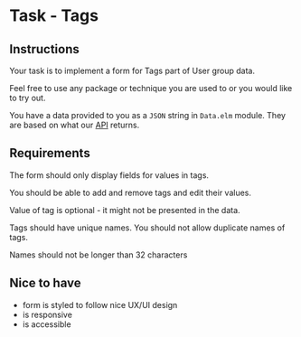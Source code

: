 # Task - Tags 

## Instructions

Your task is to implement a form for Tags part of User group data.

Feel free to use any package or technique you are used to or you would like to try out.

You have a data provided to you as a `JSON` string in `Data.elm` module. They are based on what our [API](https://apidocs.scrive.com/#view-user-group) returns.

## Requirements

The form should only display fields for values in tags. 

You should be able to add and remove tags and edit their values.

Value of tag is optional - it might not be presented in the data.

Tags should have unique names. You should not allow duplicate names of tags.

Names should not be longer than 32 characters

## Nice to have

- form is styled to follow nice UX/UI design
- is responsive
- is accessible


